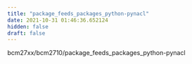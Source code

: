 ```yaml
---
title: "package_feeds_packages_python-pynacl"
date: 2021-10-31 01:46:36.652124
hidden: false
draft: false
---
```


bcm27xx/bcm2710/package_feeds_packages_python-pynacl

